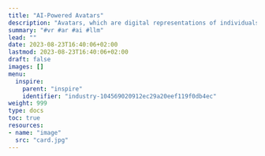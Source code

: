 ```yaml
---
title: "AI-Powered Avatars"
description: "Avatars, which are digital representations of individuals or characters enhanced by artificial intelligence, offer a unique and dynamic way to interact with users. They can exhibit lifelike behavior, adapting their responses based on user interactions and context. This lends a sense of realism and depth to virtual worlds, making interactions more meaningful."
summary: "#vr #ar #ai #llm"
lead: ""
date: 2023-08-23T16:40:06+02:00
lastmod: 2023-08-23T16:40:06+02:00
draft: false
images: []
menu:
  inspire:
    parent: "inspire"
    identifier: "industry-104569020912ec29a20eef119f0db4ec"
weight: 999
type: docs
toc: true
resources:
- name: "image"
  src: "card.jpg"
---
```

